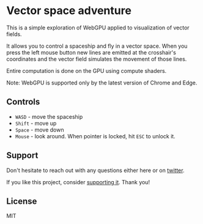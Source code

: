 # Vector space adventure

This is a simple exploration of WebGPU applied to visualization of vector fields.

It allows you to control a spaceship and fly in a vector space. When you press the left mouse button
new lines are emitted at the crosshair's coordinates and the vector field simulates the movement of
those lines.

Entire computation is done on the GPU using compute shaders.

Note: WebGPU is supported only by the latest version of Chrome and Edge.

## Controls

- `WASD` - move the spaceship
- `Shift` - move up
- `Space` - move down
- `Mouse` - look around. When pointer is locked, hit `ESC` to unlock it.

## Support

Don't hesitate to reach out with any questions either here or on [twitter](https://twitter.com/anvaka).

If you like this project, consider [supporting it](https://github.com/sponsors/anvaka). Thank you!

## License

MIT